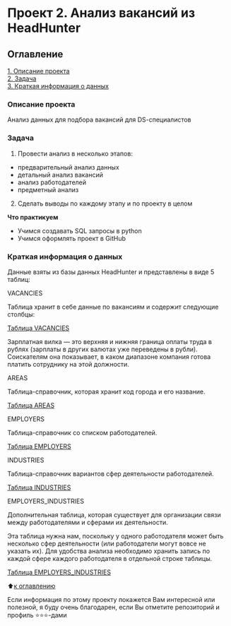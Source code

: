 # Проект 2. Анализ вакансий из HeadHunter

## Оглавление
[1. Описание проекта](https://github.com/Lev-Tegai/sf_data_science/tree/main/project_0#описание-проекта)\
[2. Задача](https://github.com/Lev-Tegai/sf_data_science/tree/main/project_0#задача)\
[3. Краткая информация о данных](https://github.com/Lev-Tegai/sf_data_science/tree/main/project_0#краткая-информация-о-данных)

### Описание проекта
Анализ данных для подбора вакансий для DS-cпециалистов

### Задача
1. Провести анализ в несколько этапов:
* предварительный анализ данных
* детальный анализ вакансий
* анализ работодателей
* предметный анализ
2. Сделать выводы по каждому этапу и по проекту в целом

**Что практикуем**
- Учимся создавать SQL запросы в python
- Учимся оформлять проект в GitHub

### Краткая информация о данных
Данные взяты из базы данных HeadHunter и представлены в виде 5 таблиц:

VACANCIES

Таблица хранит в себе данные по вакансиям и содержит следующие столбцы:

[Таблица VACANCIES](https://lms.skillfactory.ru/assets/courseware/v1/837cf6ff79f483e387a16c993634f3e4/asset-v1:SkillFactory+DSPR-2.0+14JULY2021+type@asset+block/SQL_pj2_2_2.png)

Зарплатная вилка — это верхняя и нижняя граница оплаты труда в рублях (зарплаты в других валютах уже переведены в рубли). Соискателям она показывает, в каком диапазоне компания готова платить сотруднику на этой должности.

AREAS

Таблица-справочник, которая хранит код города и его название.

[Таблица AREAS](https://lms.skillfactory.ru/assets/courseware/v1/682c2306f3d46a25915a89d4ec7e16ed/asset-v1:SkillFactory+DSPR-2.0+14JULY2021+type@asset+block/SQL_pj2_2_3.png)

EMPLOYERS

Таблица-справочник со списком работодателей.

[Таблица EMPLOYERS](https://lms.skillfactory.ru/assets/courseware/v1/682c2306f3d46a25915a89d4ec7e16ed/asset-v1:SkillFactory+DSPR-2.0+14JULY2021+type@asset+block/SQL_pj2_2_4.png)


INDUSTRIES

Таблица-справочник вариантов сфер деятельности работодателей.

[Таблица INDUSTRIES](https://lms.skillfactory.ru/assets/courseware/v1/682c2306f3d46a25915a89d4ec7e16ed/asset-v1:SkillFactory+DSPR-2.0+14JULY2021+type@asset+block/SQL_pj2_2_5.png)

EMPLOYERS_INDUSTRIES

Дополнительная таблица, которая существует для организации связи между работодателями и сферами их деятельности.

Эта таблица нужна нам, поскольку у одного работодателя может быть несколько сфер деятельности (или работодатели могут вовсе не указать их). Для удобства анализа необходимо хранить запись по каждой сфере каждого работодателя в отдельной строке таблицы.

[Таблица EMPLOYERS_INDUSTRIES](https://lms.skillfactory.ru/assets/courseware/v1/682c2306f3d46a25915a89d4ec7e16ed/asset-v1:SkillFactory+DSPR-2.0+14JULY2021+type@asset+block/SQL_pj2_2_6.png)


:arrow_up:[к оглавлению](https://github.com/Lev-Tegai/sf_data_science/tree/main/project_0#оглавление)


Если информация по этому проекту покажется Вам интересной или полезной, я буду очень благодарен, если Вы отметите репозиторий и профиль ⭐️⭐️⭐️-дами